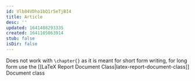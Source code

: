 ```yaml
---
id: Vlb84VDho1bQ1r5eTjBI4
title: Article
desc: ''
updated: 1641408293335
created: 1641105063914
stub: false
isDir: false
---
```


Does not work with `\chapter{}` as it is meant for short form writing, for long form use the [[LaTeX Report Document Class|latex-report-document-class]] Document class
